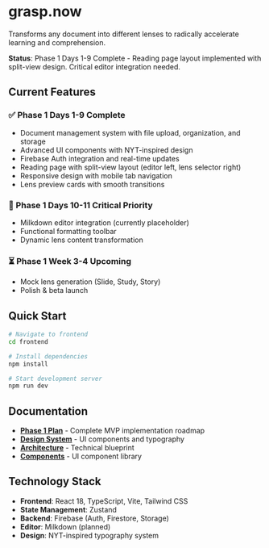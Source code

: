 # grasp.now
Transforms any document into different lenses to radically accelerate learning and comprehension.

**Status**: Phase 1 Days 1-9 Complete - Reading page layout implemented with split-view design. Critical editor integration needed.

## Current Features

### ✅ Phase 1 Days 1-9 Complete
- Document management system with file upload, organization, and storage
- Advanced UI components with NYT-inspired design
- Firebase Auth integration and real-time updates
- Reading page with split-view layout (editor left, lens selector right)
- Responsive design with mobile tab navigation
- Lens preview cards with smooth transitions

### 🚨 Phase 1 Days 10-11 Critical Priority
- Milkdown editor integration (currently placeholder)
- Functional formatting toolbar
- Dynamic lens content transformation

### ⏳ Phase 1 Week 3-4 Upcoming
- Mock lens generation (Slide, Study, Story)
- Polish & beta launch

## Quick Start

```bash
# Navigate to frontend
cd frontend

# Install dependencies
npm install

# Start development server
npm run dev
```

## Documentation

- **[Phase 1 Plan](docs/phase1.md)** - Complete MVP implementation roadmap
- **[Design System](docs/styles.md)** - UI components and typography
- **[Architecture](docs/architecture.md)** - Technical blueprint
- **[Components](docs/components.md)** - UI component library

## Technology Stack

- **Frontend**: React 18, TypeScript, Vite, Tailwind CSS
- **State Management**: Zustand
- **Backend**: Firebase (Auth, Firestore, Storage)
- **Editor**: Milkdown (planned)
- **Design**: NYT-inspired typography system
